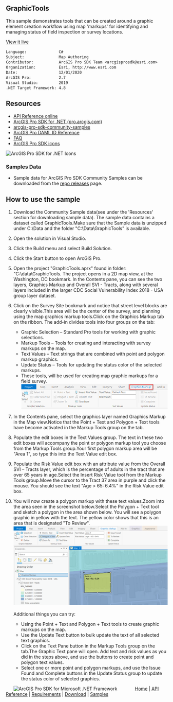 ## GraphicTools

<!-- TODO: Write a brief abstract explaining this sample -->
This sample demonstrates tools that can be created around a graphic element creation workflow using map 'markups' for identifying and managing status of field inspection or survey locations.  
  


<a href="http://pro.arcgis.com/en/pro-app/sdk/" target="_blank">View it live</a>

<!-- TODO: Fill this section below with metadata about this sample-->
```
Language:              C#
Subject:               Map Authoring
Contributor:           ArcGIS Pro SDK Team <arcgisprosdk@esri.com>
Organization:          Esri, http://www.esri.com
Date:                  12/01/2020
ArcGIS Pro:            2.7
Visual Studio:         2019
.NET Target Framework: 4.8
```

## Resources

* [API Reference online](https://pro.arcgis.com/en/pro-app/sdk/api-reference)
* <a href="https://pro.arcgis.com/en/pro-app/sdk/" target="_blank">ArcGIS Pro SDK for .NET (pro.arcgis.com)</a>
* [arcgis-pro-sdk-community-samples](https://github.com/Esri/arcgis-pro-sdk-community-samples)
* [ArcGIS Pro DAML ID Reference](https://github.com/Esri/arcgis-pro-sdk/wiki/ArcGIS-Pro-DAML-ID-Reference)
* [FAQ](https://github.com/Esri/arcgis-pro-sdk/wiki/FAQ)
* [ArcGIS Pro SDK icons](https://github.com/Esri/arcgis-pro-sdk/releases/tag/2.4.0.19948)

![ArcGIS Pro SDK for .NET Icons](https://Esri.github.io/arcgis-pro-sdk/images/Home/Image-of-icons.png  "ArcGIS Pro SDK Icons")

### Samples Data

* Sample data for ArcGIS Pro SDK Community Samples can be downloaded from the [repo releases](https://github.com/Esri/arcgis-pro-sdk-community-samples/releases) page.  

## How to use the sample
<!-- TODO: Explain how this sample can be used. To use images in this section, create the image file in your sample project's screenshots folder. Use relative url to link to this image using this syntax: ![My sample Image](FacePage/SampleImage.png) -->
1. Download the Community Sample data(see under the 'Resources' section for downloading sample data). The sample data contains a dataset called GraphicTools.Make sure that the Sample data is unzipped under C:\Data and the folder "C:\Data\GraphicTools" is available.  
1. Open the solution in Visual Studio.  
1. Click the Build menu and select Build Solution.  
1. Click the Start button to open ArcGIS Pro.   
1. Open the project "GraphicTools.aprx" found in folder: "C:\data\GraphicTools. The project opens in a 2D map view, at the Washington, DC bookmark.  In the Contents pane, you can see the two layers, Graphics Markup and Overall SVI - Tracts, along with several layers included in the larger CDC Social Vulnerability Index 2018 - USA group layer dataset.   
1. Click on the Survey Site bookmark and notice that street level blocks are clearly visible.This area will be the center of the survey, and planning using the map graphics markup tools.Click on the Graphics Markup tab on the ribbon.  The add-in divides tools into four groups on the tab:  
   * Graphic Selection – Standard Pro tools for working with graphic selections.  
   * Markup Tools – Tools for creating and interacting with survey markups on the map.  
   * Text Values – Text strings that are combined with point and polygon markup graphics.  
   * Update Status – Tools for updating the status color of the selected markups.  
   * These tools, will be used for creating map graphic markups for a field survey.  
![UI](Screenshots/Screen1.png)  
  
1. In the Contents pane, select the graphics layer named Graphics Markup in the Map view.Notice that the Point + Text and Polygon + Text tools have become activated in the Markup Tools group on the tab.  
1. Populate the edit boxes in the Text Values group.  The text in these two edit boxes will accompany the point or polygon markup tool you choose from the Markup Tools group.Your first polygon markup area will be "Area 1", so type this into the Text Value edit box.    
1. Populate the Risk Value edit box with an attribute value from the Overall SVI – Tracts layer, which is the percentage of adults in the tract that are over 65 years in age.Select the Insert Risk Value tool from the Markup Tools group.Move the cursor to the Tract 37 area in purple and click the mouse.  You should see the text "Age > 65: 6.4%" in the Risk Value edit box.  
1. You will now create a polygon markup with these text values.Zoom into the area seen in the screenshot below.Select the Polygon + Text tool and sketch a polygon in the area shown below.  You will see a polygon graphic in yellow with the text.  The yellow color shows that this is an area that is designated "To Review".  
![UI](Screenshots/Screen2.png)  
<br /> Additional things you can try:  
   *	Using the Point + Text and Polygon + Text tools to create graphic markups on the map.  
   *	Use the Update Text button to bulk update the text of all selected text graphics.  
   *	Click on the Text Pane button in the Markup Tools group on the tab.The Graphic Text pane will open.  Add text and risk values as you did in the steps above, and use the buttons to create point and polygon text values.  
   *	Select one or more point and polygon markups, and use the Issue Found and Complete buttons in the Update Status group to update the status color of selected graphics.  
  


<!-- End -->

&nbsp;&nbsp;&nbsp;&nbsp;&nbsp;&nbsp;<img src="https://esri.github.io/arcgis-pro-sdk/images/ArcGISPro.png"  alt="ArcGIS Pro SDK for Microsoft .NET Framework" height = "20" width = "20" align="top"  >
&nbsp;&nbsp;&nbsp;&nbsp;&nbsp;&nbsp;&nbsp;&nbsp;&nbsp;&nbsp;&nbsp;&nbsp;
[Home](https://github.com/Esri/arcgis-pro-sdk/wiki) | <a href="https://pro.arcgis.com/en/pro-app/sdk/api-reference" target="_blank">API Reference</a> | [Requirements](https://github.com/Esri/arcgis-pro-sdk/wiki#requirements) | [Download](https://github.com/Esri/arcgis-pro-sdk/wiki#installing-arcgis-pro-sdk-for-net) | <a href="https://github.com/esri/arcgis-pro-sdk-community-samples" target="_blank">Samples</a>
